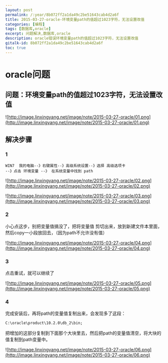 ```yaml
---
layout: post
permalink: /:year/8b072ff2a1da49c2be51643cab4d2a6f
title: 2015-03-27-oracle-环境变量path的值超过1023字符，无法设置改值
categories: [编程]
tags: [数据库,oracle]
excerpt: 问题解决,数据库,oracle
description: oracle错误环境变量path的值超过1023字符，无法设置改值
gitalk-id: 8b072ff2a1da49c2be51643cab4d2a6f
toc: true
---
```


# oracle问题 

## 问题：环境变量path的值超过1023字符，无法设置改值

![http://image.linxingyang.net/image/note/2015-03-27-oracle/01.png](http://image.linxingyang.net/image/note/2015-03-27-oracle/01.png)

## 解决步骤

### 1

```
WIN7  我的电脑--》右键属性--》高级系统设置--》选择 高级选项卡
--》点击 环境变量 --》 在系统变量中找到 path 
```

![http://image.linxingyang.net/image/note/2015-03-27-oracle/02.png](http://image.linxingyang.net/image/note/2015-03-27-oracle/02.png)

![http://image.linxingyang.net/image/note/2015-03-27-oracle/03.png](http://image.linxingyang.net/image/note/2015-03-27-oracle/03.png)

### 2

小心点这步，别把变量值搞没了，把将变量值 剪切出来，放到新建文件本里面，然后copy一小段放回去，（因为path不允许没有值）

![http://image.linxingyang.net/image/note/2015-03-27-oracle/04.png](http://image.linxingyang.net/image/note/2015-03-27-oracle/04.png)

### 3

点击重试，就可以继续了

![http://image.linxingyang.net/image/note/2015-03-27-oracle/05.png](http://image.linxingyang.net/image/note/2015-03-27-oracle/05.png)

### 4

完成安装后，再将path的变量值复制出来，会发现多了这段：

```
C:\oracle\product\10.2.0\db_2\bin;
```

把增加的这部分复制到下面那个大块里去，然后把path的变量值清空，将大块的值复制到path变量中。

![http://image.linxingyang.net/image/note/2015-03-27-oracle/06.png](http://image.linxingyang.net/image/note/2015-03-27-oracle/06.png)
